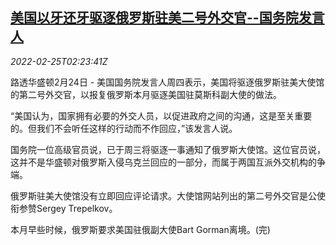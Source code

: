 <!--1645756262000-->
[美国以牙还牙驱逐俄罗斯驻美二号外交官--国务院发言人](https://cn.reuters.com/article/usa-expelling-russian-diplomat-0224-thur-idCNKBS2KU07M)
------

<div><i>2022-02-25T02:23:41Z</i></div><p>路透华盛顿2月24日 - 美国国务院发言人周四表示，美国将驱逐俄罗斯驻美大使馆的第二号外交官，以报复俄罗斯本月驱逐美国驻莫斯科副大使的做法。</p><p>“美国认为，国家拥有必要的外交人员，以促进政府之间的沟通，这是至关重要的。但我们不会听任这样的行动而不作回应，”该发言人说。</p><p>国务院一位高级官员说，已于周三将驱逐一事通知了俄罗斯大使馆。这位官员说，这并不是华盛顿对俄罗斯入侵乌克兰回应的一部分，而属于两国互派外交机构的争端。</p><p>俄罗斯驻美大使馆没有立即回应评论请求。大使馆网站列出的第二号外交官是公使衔参赞Sergey Trepelkov。</p><p>本月早些时候，俄罗斯要求美国驻俄副大使Bart Gorman离境。(完)</p>
